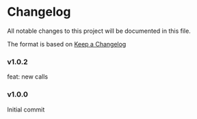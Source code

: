 # Changelog

All notable changes to this project will be documented in this file.

The format is based on [Keep a Changelog](http://keepachangelog.com/)

### v1.0.2

feat: new calls

### v1.0.0

Initial commit
